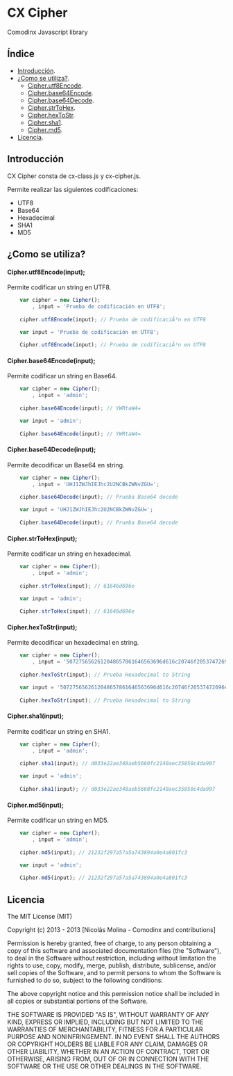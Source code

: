 CX Cipher
==

Comodinx Javascript library


Índice
------

* [Introducción][introduction].
* [¿Como se utiliza?][getting_started].
	+ [Cipher.utf8Encode][cipher_utf8encode].
	+ [Cipher.base64Encode][cipher_base64encode].
	+ [Cipher.base64Decode][cipher_base64decode].
	+ [Cipher.strToHex][cipher_strtohex].
	+ [Cipher.hexToStr][cipher_hextostr].
	+ [Cipher.sha1][cipher_sha1].
	+ [Cipher.md5][cipher_md5].
* [Licencia][license].


Introducción
------------
CX Cipher consta de cx-class.js y cx-cipher.js. 

Permite realizar las siguientes codificaciones:

 * UTF8
 * Base64
 * Hexadecimal
 * SHA1
 * MD5


¿Como se utiliza?
-----------------

#### Cipher.utf8Encode(input);

Permite codificar un string en UTF8.

```javascript
	var cipher = new Cipher();
		, input = 'Prueba de codificación en UTF8';
		
	cipher.utf8Encode(input); // Prueba de codificaciÃ³n en UTF8
```

```javascript
	var input = 'Prueba de codificación en UTF8';
		
	Cipher.utf8Encode(input); // Prueba de codificaciÃ³n en UTF8
```

#### Cipher.base64Encode(input);

Permite codificar un string en Base64.

```javascript
	var cipher = new Cipher();
		, input = 'admin';
		
	cipher.base64Encode(input); // YWRtaW4=
```

```javascript
	var input = 'admin';
		
	Cipher.base64Encode(input); // YWRtaW4=
```

#### Cipher.base64Decode(input);

Permite decodificar un Base64 en string.

```javascript
	var cipher = new Cipher();
		, input = 'UHJ1ZWJhIEJhc2U2NCBkZWNvZGU=';
		
	cipher.base64Decode(input); // Prueba Base64 decode
```

```javascript
	var input = 'UHJ1ZWJhIEJhc2U2NCBkZWNvZGU=';
		
	Cipher.base64Decode(input); // Prueba Base64 decode
```

#### Cipher.strToHex(input);

Permite codificar un string en hexadecimal.

```javascript
	var cipher = new Cipher();
		, input = 'admin';
		
	cipher.strToHex(input); // 61646d696e
```

```javascript
	var input = 'admin';
		
	Cipher.strToHex(input); // 61646d696e
```

#### Cipher.hexToStr(input);

Permite decodificar un hexadecimal en string.

```javascript
	var cipher = new Cipher();
		, input = '5072756562612048657861646563696d616c20746f20537472696e67';
		
	cipher.hexToStr(input); // Prueba Hexadecimal to String
```

```javascript
	var input = '5072756562612048657861646563696d616c20746f20537472696e67';
		
	Cipher.hexToStr(input); // Prueba Hexadecimal to String
```

#### Cipher.sha1(input);

Permite codificar un string en SHA1.

```javascript
	var cipher = new Cipher();
		, input = 'admin';
		
	cipher.sha1(input); // d033e22ae348aeb5660fc2140aec35850c4da997
```

```javascript
	var input = 'admin';
		
	Cipher.sha1(input); // d033e22ae348aeb5660fc2140aec35850c4da997
```

#### Cipher.md5(input);

Permite codificar un string en MD5.

```javascript
	var cipher = new Cipher();
		, input = 'admin';
		
	cipher.md5(input); // 21232f297a57a5a743894a0e4a801fc3
```

```javascript
	var input = 'admin';
		
	Cipher.md5(input); // 21232f297a57a5a743894a0e4a801fc3
```


Licencia
--------
The MIT License (MIT)

Copyright (c) 2013 - 2013 [Nicolás Molina - Comodinx and contributions]

Permission is hereby granted, free of charge, to any person obtaining a copy of this software and associated documentation files (the "Software"), to deal in the Software without restriction, including without limitation the rights to use, copy, modify, merge, publish, distribute, sublicense, and/or sell copies of the Software, and to permit persons to whom the Software is furnished to do so, subject to the following conditions:

The above copyright notice and this permission notice shall be included in all copies or substantial portions of the Software.

THE SOFTWARE IS PROVIDED "AS IS", WITHOUT WARRANTY OF ANY KIND, EXPRESS OR IMPLIED, INCLUDING BUT NOT LIMITED TO THE WARRANTIES OF MERCHANTABILITY, FITNESS FOR A PARTICULAR PURPOSE AND NONINFRINGEMENT. IN NO EVENT SHALL THE AUTHORS OR COPYRIGHT HOLDERS BE LIABLE FOR ANY CLAIM, DAMAGES OR OTHER LIABILITY, WHETHER IN AN ACTION OF CONTRACT, TORT OR OTHERWISE, ARISING FROM, OUT OF OR IN CONNECTION WITH THE SOFTWARE OR THE USE OR OTHER DEALINGS IN THE SOFTWARE.

<!-- deep links -->
[introduction]: #introduccin
[getting_started]: #como-se-utiliza
[cipher_utf8encode]: #cipherutf8encodeinput
[cipher_base64encode]: #cipherbase64encodeinput
[cipher_base64decode]: #cipherbase64decodeinput
[cipher_strtohex]: #cipherstrtohexinput
[cipher_hextostr]: #cipherhextostrinput
[cipher_sha1]: #ciphersha1input
[cipher_md5]: #ciphermd5input
[license]: #licencia
